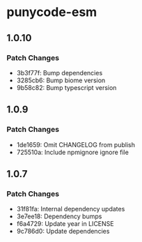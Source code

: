 # punycode-esm

## 1.0.10

### Patch Changes

- 3b3f77f: Bump dependencies
- 3285cb6: Bump biome version
- 9b58c82: Bump typescript version

## 1.0.9

### Patch Changes

- 1de1659: Omit CHANGELOG from publish
- 725510a: Include npmignore ignore file

## 1.0.7

### Patch Changes

- 31f81fa: Internal dependency updates
- 3e7ee18: Dependency bumps
- f6a4729: Update year in LICENSE
- 9c786d0: Update dependencies
